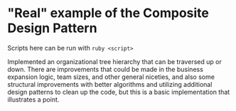 # "Real" example of the Composite Design Pattern
Scripts here can be run with `ruby <script>`

Implemented an organizational tree hierarchy that can be traversed up or down.  There are improvements that could be made in the business expansion logic, team sizes, and other general niceties, and also some structural improvements with better algorithms and utilizing additional design patterns to clean up the code, but this is a basic implementation that illustrates a point.
